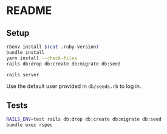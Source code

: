 # README

## Setup

```bash
rbenv install $(cat .ruby-version)
bundle install
yarn install --check-files
rails db:drop db:create db:migrate db:seed

rails server
```

Use the default user provided in `db/seeds.rb` to log in.

## Tests

```bash
RAILS_ENV=test rails db:drop db:create db:migrate db:seed
bundle exec rspec
```
